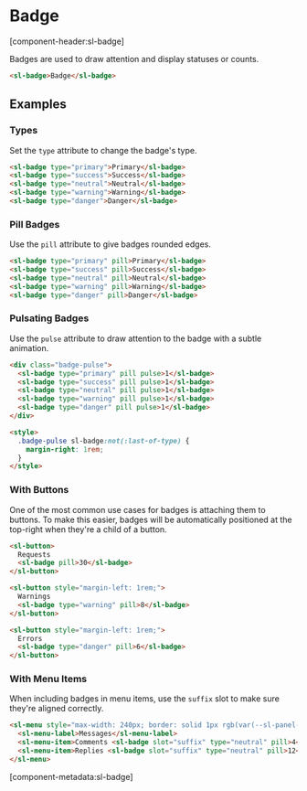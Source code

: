 # Badge

[component-header:sl-badge]

Badges are used to draw attention and display statuses or counts.

```html preview
<sl-badge>Badge</sl-badge>
```

## Examples

### Types

Set the `type` attribute to change the badge's type.

```html preview
<sl-badge type="primary">Primary</sl-badge>
<sl-badge type="success">Success</sl-badge>
<sl-badge type="neutral">Neutral</sl-badge>
<sl-badge type="warning">Warning</sl-badge>
<sl-badge type="danger">Danger</sl-badge>
```

### Pill Badges

Use the `pill` attribute to give badges rounded edges.

```html preview
<sl-badge type="primary" pill>Primary</sl-badge>
<sl-badge type="success" pill>Success</sl-badge>
<sl-badge type="neutral" pill>Neutral</sl-badge>
<sl-badge type="warning" pill>Warning</sl-badge>
<sl-badge type="danger" pill>Danger</sl-badge>
```

### Pulsating Badges

Use the `pulse` attribute to draw attention to the badge with a subtle animation.

```html preview
<div class="badge-pulse">
  <sl-badge type="primary" pill pulse>1</sl-badge>
  <sl-badge type="success" pill pulse>1</sl-badge>
  <sl-badge type="neutral" pill pulse>1</sl-badge>
  <sl-badge type="warning" pill pulse>1</sl-badge>
  <sl-badge type="danger" pill pulse>1</sl-badge>
</div>

<style>
  .badge-pulse sl-badge:not(:last-of-type) {
    margin-right: 1rem;
  }
</style>
```

### With Buttons

One of the most common use cases for badges is attaching them to buttons. To make this easier, badges will be automatically positioned at the top-right when they're a child of a button.

```html preview
<sl-button>
  Requests
  <sl-badge pill>30</sl-badge>
</sl-button>

<sl-button style="margin-left: 1rem;">
  Warnings
  <sl-badge type="warning" pill>8</sl-badge>
</sl-button>

<sl-button style="margin-left: 1rem;">
  Errors
  <sl-badge type="danger" pill>6</sl-badge>
</sl-button>
```

### With Menu Items

When including badges in menu items, use the `suffix` slot to make sure they're aligned correctly.

```html preview
<sl-menu style="max-width: 240px; border: solid 1px rgb(var(--sl-panel-border-color)); border-radius: var(--sl-border-radius-medium);">
  <sl-menu-label>Messages</sl-menu-label>
  <sl-menu-item>Comments <sl-badge slot="suffix" type="neutral" pill>4</sl-badge></sl-menu-item>
  <sl-menu-item>Replies <sl-badge slot="suffix" type="neutral" pill>12</sl-badge></sl-menu-item>
</sl-menu>
```

[component-metadata:sl-badge]
